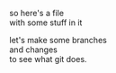 so here's a file  
with some stuff in it  

let's make some branches  
and changes  
to see what git does.  
